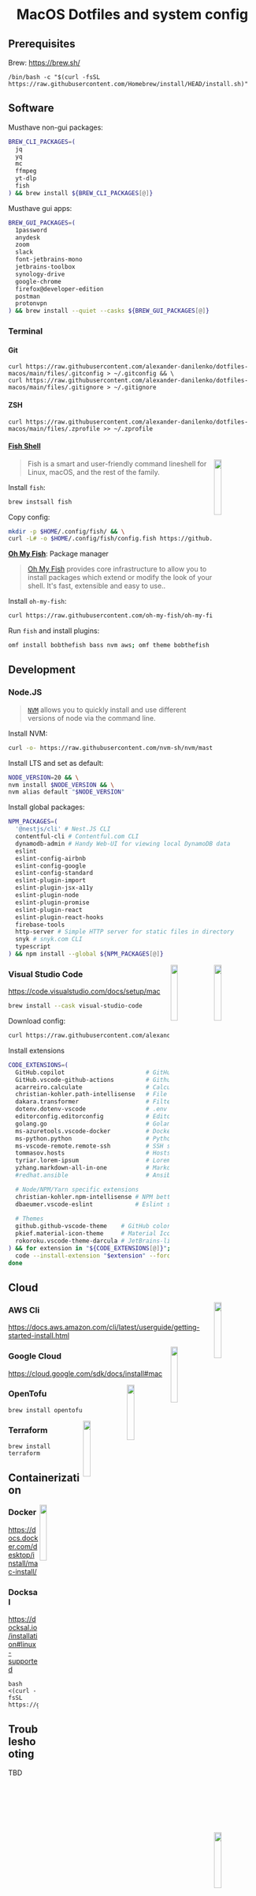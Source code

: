 <h1 align="center">MacOS Dotfiles and system config</h1>

## Prerequisites

Brew: https://brew.sh/
  ```shell
  /bin/bash -c "$(curl -fsSL https://raw.githubusercontent.com/Homebrew/install/HEAD/install.sh)"
  ```

## Software

Musthave non-gui packages:

```bash
BREW_CLI_PACKAGES=(
  jq
  yq
  mc
  ffmpeg
  yt-dlp
  fish
) && brew install ${BREW_CLI_PACKAGES[@]} 
```

Musthave gui apps:

```bash
BREW_GUI_PACKAGES=(
  1password
  anydesk
  zoom
  slack
  font-jetbrains-mono
  jetbrains-toolbox
  synology-drive
  google-chrome
  firefox@developer-edition
  postman
  protonvpn
) && brew install --quiet --casks ${BREW_GUI_PACKAGES[@]} 
```

### Terminal

#### Git

```shell
curl https://raw.githubusercontent.com/alexander-danilenko/dotfiles-macos/main/files/.gitconfig > ~/.gitconfig && \
curl https://raw.githubusercontent.com/alexander-danilenko/dotfiles-macos/main/files/.gitignore > ~/.gitignore
```

#### ZSH

```shell
curl https://raw.githubusercontent.com/alexander-danilenko/dotfiles-macos/main/files/.zprofile >> ~/.zprofile
```

#### [Fish Shell](https://fishshell.com/)

<img src="https://fishshell.com/assets/img/Terminal_Logo_LCD_Small.png" width="17%" align="right" />

> Fish is a smart and user-friendly command lineshell for Linux, macOS, and the rest of the family.

Install `fish`:

```bash
brew instsall fish
```

Copy config:
```bash
mkdir -p $HOME/.config/fish/ && \
curl -L# -o $HOME/.config/fish/config.fish https://github.com/alexander-danilenko/dotfiles-macos/blob/main/files/.config/fish/config.fish
```

**[Oh My Fish](https://github.com/oh-my-fish/oh-my-fish)**: Package manager

> [Oh My Fish](https://github.com/oh-my-fish/oh-my-fish) provides core infrastructure to allow you to install packages which extend or modify the look of your shell. It's fast, extensible and easy to use..

Install `oh-my-fish`:

```bash
curl https://raw.githubusercontent.com/oh-my-fish/oh-my-fish/master/bin/install | fish
```

Run `fish` and install plugins:
```bash
omf install bobthefish bass nvm aws; omf theme bobthefish
```

## Development

### Node.JS

> [`NVM`](https://github.com/nvm-sh/nvm) allows you to quickly install and use different versions of node via the command line.

Install NVM:

```bash
curl -o- https://raw.githubusercontent.com/nvm-sh/nvm/master/install.sh | bash
```

Install LTS and set as default:

```bash
NODE_VERSION=20 && \
nvm install $NODE_VERSION && \
nvm alias default "$NODE_VERSION"
```

Install global packages:

```bash
NPM_PACKAGES=(
  '@nestjs/cli' # Nest.JS CLI
  contentful-cli # Contentful.com CLI
  dynamodb-admin # Handy Web-UI for viewing local DynamoDB data
  eslint
  eslint-config-airbnb
  eslint-config-google
  eslint-config-standard
  eslint-plugin-import
  eslint-plugin-jsx-a11y
  eslint-plugin-node
  eslint-plugin-promise
  eslint-plugin-react
  eslint-plugin-react-hooks
  firebase-tools
  http-server # Simple HTTP server for static files in directory
  snyk # snyk.com CLI
  typescript
) && npm install --global ${NPM_PACKAGES[@]}
```

<img src="https://cdn.svgporn.com/logos/php.svg" width="17%" align="right" />

<img src="https://cdn.svgporn.com/logos/visual-studio-code.svg" width="17%" align="right" />

### Visual Studio Code

https://code.visualstudio.com/docs/setup/mac


```bash
brew install --cask visual-studio-code
```

Download config:
```bash
curl https://raw.githubusercontent.com/alexander-danilenko/dotfiles-macos/main/files/.config/Code/User/settings.json > ~/.config/Code/User/settings.json
```

Install extensions

```bash
CODE_EXTENSIONS=(
  GitHub.copilot                       # GitHub Copilot!
  GitHub.vscode-github-actions         # Github Actions support
  acarreiro.calculate                  # Calculates inline math expr
  christian-kohler.path-intellisense   # File path autocomplete
  dakara.transformer                   # Filter, Sort, Unique, Reverse, Align, CSV, Line Selection, Text Transformations and Macros
  dotenv.dotenv-vscode                 # .env support
  editorconfig.editorconfig            # EditorConfig support
  golang.go                            # Golang support
  ms-azuretools.vscode-docker          # Docker support
  ms-python.python                     # Python support
  ms-vscode-remote.remote-ssh          # SSH support
  tommasov.hosts                       # Hosts file syntax highlighter
  tyriar.lorem-ipsum                   # Lorem Ipsum generator
  yzhang.markdown-all-in-one           # Markdown tools
  #redhat.ansible                      # Ansible support

  # Node/NPM/Yarn specific extensions
  christian-kohler.npm-intellisense # NPM better autocomplete
  dbaeumer.vscode-eslint            # Eslint support
  
  # Themes
  github.github-vscode-theme    # GitHub color theme
  pkief.material-icon-theme     # Material Icon Theme
  rokoroku.vscode-theme-darcula # JetBrains-like theme
) && for extension in "${CODE_EXTENSIONS[@]}"; do
  code --install-extension "$extension" --force
done
```

## Cloud

<img src="https://cdn.svgporn.com/logos/aws.svg" width="17%" align="right" />

### AWS Cli

https://docs.aws.amazon.com/cli/latest/userguide/getting-started-install.html

<img src="https://cdn.svgporn.com/logos/google-cloud.svg" width="17%" align="right" />

### Google Cloud

https://cloud.google.com/sdk/docs/install#mac

<img src="https://raw.githubusercontent.com/opentofu/brand-artifacts/main/full/transparent/SVG/on-light.svg" width="17%" align="right" />

### OpenTofu 

```shell
brew install opentofu
```

<img src="https://cdn.svgporn.com/logos/terraform-icon.svg" width="17%" align="right" />

### Terraform 

```shell
brew install terraform
```

## Containerization

<img src="https://cdn.svgporn.com/logos/docker.svg" width="17%" align="right" />

### Docker

https://docs.docker.com/desktop/install/mac-install/

<img src="https://avatars.githubusercontent.com/u/20954974" width="17%" align="right" />

### Docksal

https://docksal.io/installation#linux-supported

```shell
bash <(curl -fsSL https://get.docksal.io)
```


## Troubleshooting

TBD